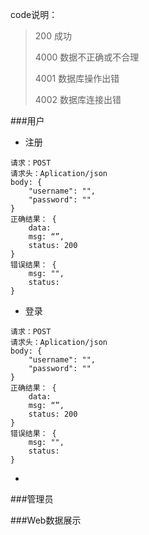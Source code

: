 code说明：
> 200 成功
> 
> 4000 数据不正确或不合理
> 
> 4001 数据库操作出错
> 
> 4002 数据库连接出错
> 

###用户
- 注册
```
请求：POST
请求头：Aplication/json
body: {
    "username": "",
    "password": ""
}
正确结果： { 
    data:
    msg: “”,
    status: 200
}
错误结果： {
    msg: "",
    status: 
}
```
- 登录
```
请求：POST
请求头：Aplication/json
body: {
    "username": "",
    "password": ""
}
正确结果： { 
    data:
    msg: “”,
    status: 200
}
错误结果： {
    msg: "",
    status: 
}
```

- 

###管理员


###Web数据展示